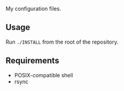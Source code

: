 My configuration files.

## Usage

Run `./INSTALL` from the root of the repository.

## Requirements

* POSIX-compatible shell
* rsync
